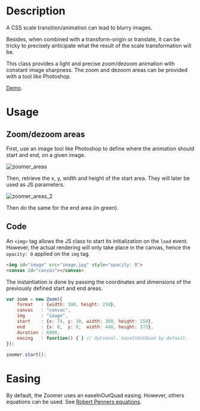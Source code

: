 Description
==================
A CSS scale transition/animation can lead to blurry images.

Besides, when combined with a transform-origin or translate, it can be tricky to precisely anticipate what the result of the scale transformation will be.

This class provides a light and precise zoom/dezoom animation with constant image sharpness. The zoom and dezoom areas can be provided with a tool like Photoshop.

[Demo](https://projects.thibautfoussard.com/git/zoomer/example/).



Usage
==================

Zoom/dezoom areas
------------------
First, use an image tool like Photoshop to define where the animation should start and end, on a given image.


![zoomer_areas](https://projects.thibautfoussard.com/git/zoomer/zoomer_areas.jpg)


Then, retrieve the x, y, width and height of the start area. They will later be used as JS parameters.


![zoomer_areas_2](https://projects.thibautfoussard.com/git/zoomer/zoomer_areas_2.jpg)


Then do the same for the end area (in green).


Code
------------------

An `<img>` tag allows the JS class to start its initialization on the `load` event.
However, the actual rendering will only take place in the canvas, hence the `opacity: 0` applied on the `img` tag.


```html
<img id="image" src="image.jpg" style="opacity: 0">
<canvas id="canvas"></canvas>
```

The instantiation is done by passing the coordinates and dimensions of the previously defined start and end areas.

```javascript
var zoom = new Zoom({
    format   : {width: 300, height: 250},
    canvas   : "canvas",
    img      : "image",
    start    : {x: 74, y: 30, width: 300, height: 250},
    end      : {x: 0,  y: 0,  width: 448, height: 373},
    duration : 6000,
    easing   : function() { } // Optional. easeInOutQuad by default.
});
	
zoomer.start();
```


Easing
==================

By default, the Zoomer uses an easeInOutQuad easing.
However, others equations can be used. See [Robert Penners equations](https://forum.kirupa.com/t/robert-penners-easing-equations-in-pure-js-no-jquery/330985).